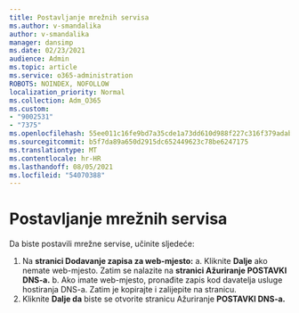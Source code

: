 ```yaml
---
title: Postavljanje mrežnih servisa
ms.author: v-smandalika
author: v-smandalika
manager: dansimp
ms.date: 02/23/2021
audience: Admin
ms.topic: article
ms.service: o365-administration
ROBOTS: NOINDEX, NOFOLLOW
localization_priority: Normal
ms.collection: Adm_O365
ms.custom:
- "9002531"
- "7375"
ms.openlocfilehash: 55ee011c16fe9bd7a35cde1a73dd610d988f227c316f379adab0483973ab903d
ms.sourcegitcommit: b5f7da89a650d2915dc652449623c78be6247175
ms.translationtype: MT
ms.contentlocale: hr-HR
ms.lasthandoff: 08/05/2021
ms.locfileid: "54070388"
---
```

# <a name="set-up-online-services"></a>Postavljanje mrežnih servisa

Da biste postavili mrežne servise, učinite sljedeće:

1. Na **stranici Dodavanje zapisa za web-mjesto:** a. Kliknite **Dalje** ako nemate web-mjesto. Zatim se nalazite na **stranici Ažuriranje POSTAVKI DNS-a.**
    b. Ako imate web-mjesto, pronađite zapis kod davatelja usluge hostiranja DNS-a. Zatim je kopirajte i zalijepite na stranicu.
2. Kliknite **Dalje da** biste se otvorite stranicu Ažuriranje **POSTAVKI DNS-a.**